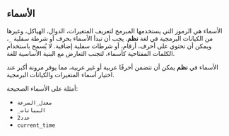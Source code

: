 ## الأسماء

الأسماء هي الرموز التي يستخدمها المبرمج لتعريف المتغيرات، الدوال، الهياكل، وغيرها من الكيانات البرمجية في لغة **نظم**. يجب أن تبدأ الأسماء بحرف أو شرطة سفلية `_`، ويمكن أن تحتوي على أحرف، أرقام، أو شرطات سفلية إضافية. لا يُسمح باستخدام الكلمات المفتاحية كأسماء، لتجنب التعارض مع البنية الأساسية للغة.

الأسماء في **نظم** يمكن أن تتضمن أحرفًا عربية أو غير عربية، مما يوفر مرونة أكبر عند اختيار أسماء المتغيرات والكيانات البرمجية.

أمثلة على الأسماء الصحيحة:

- `معدل_السرعة`
- `_البيانات`
- `عدد2`
- `current_time`
